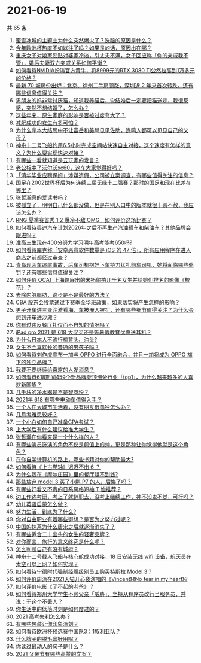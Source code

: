 # 2021-06-19

共 65 条

<!-- BEGIN -->
<!-- 最后更新时间 Sat Jun 19 2021 08:12:50 GMT+0800 (China Standard Time) -->

1. [蜜雪冰城的主题曲为什么突然爆火了？洗脑的原因是什么？](https://www.zhihu.com/question/464996660)
2. [今年欧洲杯热度不如以往了吗？如果是的话，原因出在哪？](https://www.zhihu.com/question/464561713)
3. [重庆女子对娘家妥贴对婆家冷淡，引丈夫不满，女子回应称「你的亲戚我不管」，婚后夫妻双方亲戚关系如何平衡？](https://www.zhihu.com/question/465303509)
4. [如何看待NVIDIA扮演官方黄牛，将8999元的RTX 3080
   Ti公然拉高到1万多元的价格？](https://www.zhihu.com/question/465351692)
5. [最新 70 城房价出炉：北京、徐州二手房领涨，深圳近 2
   年来首次转跌，还有哪些信息值得关注？](https://www.zhihu.com/question/465523037)
6. [男朋友的妈非常讨厌猫，知道我养猫后，说结婚后一定要把猫送走，我很反感，突然不想结婚了，怎么办？](https://www.zhihu.com/question/458232041)
7. [这些年来，原生家庭的影响是否被过度夸大了？](https://www.zhihu.com/question/465550203)
8. [减肥成功的女生有多可怕？](https://www.zhihu.com/question/286406704)
9. [为什么岸本大结局中不让富岳和美琴见见佐助，连鸣人都可以见见自己的父母？](https://www.zhihu.com/question/463875382)
10. [神舟十二号飞船约用6.5小时完成空间站快速自主对接，这个速度有怎样的意义？为什么要实现快速对接？](https://www.zhihu.com/question/465622134)
11. [有哪些一看就知道是云玩家的发言？](https://www.zhihu.com/question/458895664)
12. [老公相中了沃尔沃xc60，这车大家觉得好吗？](https://www.zhihu.com/question/423496101)
13. [「清华毕业应聘保姆」涉嫌造假，公司被立案调查，有哪些值得关注的信息？](https://www.zhihu.com/question/465302863)
14. [国足在2002世界杯后为何连续三届无缘十二强赛？那时的国足和现在比差在哪里？](https://www.zhihu.com/question/465257051)
15. [张哲瀚真的爱读书吗？](https://www.zhihu.com/question/464735151)
16. [被孤立了，明明自己什么都没做，但是在别人口中的版本就很十恶不赦，我应该怎么办？](https://www.zhihu.com/question/462683611)
17. [RNG 夏季赛首秀 1:2 爆冷不敌 OMG，如何评价这场比赛？](https://www.zhihu.com/question/465769063)
18. [如何看待奥迪汽车计划2026年之后不再生产汽油轿车和柴油车？其他品牌会跟进吗？](https://www.zhihu.com/question/465729299)
19. [准高三生现在400分努力学习明年高考能考650吗?](https://www.zhihu.com/question/464324966)
20. [如何看待库克称「安卓恶意软件数量是 iOS 的 47
    倍」，所有应用程序在进入商店之前都经过审查？](https://www.zhihu.com/question/465597634)
21. [青岛现两车追尾事故，后车司机抱娃下车持刀猛扎前车司机，她将面临哪些处罚？还有哪些信息值得关注？](https://www.zhihu.com/question/465539331)
22. [如何评价 OCAT
    上海馆展出的宋拓偷拍几千名女生并给她们排名的影像《校花》？](https://www.zhihu.com/question/464804506)
23. [去除内脏脂肪，跑步是不是最好的方法？](https://www.zhihu.com/question/427095682)
24. [CBA
    股东会投票通过下赛季全华班政策，如果落实将产生怎样的影响？](https://www.zhihu.com/question/465741384)
25. [男子开车进三亚沙滩看海，车被淹人被罚，还有哪些细节值得关注？为什么会想到开车进沙滩？](https://www.zhihu.com/question/465091122)
26. [你有过违反餐厅礼仪而不自知的情况吗？](https://www.zhihu.com/question/465084914)
27. [iPad pro 2021 是 618
    大促买还是等暑假教育优惠送耳机？](https://www.zhihu.com/question/455896469)
28. [为什么日本人不流行梳背头、油头?](https://www.zhihu.com/question/335817516)
29. [女生不会喜欢长的普通的男孩子吗？](https://www.zhihu.com/question/463537285)
30. [如何看待刘作虎宣布一加与 OPPO 进行全面融合，并且一加将成为 OPPO
    旗下的独立品牌？](https://www.zhihu.com/question/465399919)
31. [我要不要继续给喜欢的人发消息？](https://www.zhihu.com/question/378353180)
32. [如何看待618期间459个新品牌登顶细分行业「top1」，为什么越来越多的人喜欢新国货？](https://www.zhihu.com/question/465576651)
33. [几千块的净水器是不是智商税？](https://www.zhihu.com/question/312697336)
34. [2021年 618 有哪些电动车值得入手？](https://www.zhihu.com/question/459895976)
35. [一个人在大城市生活着，没有朋友很孤独怎么办？](https://www.zhihu.com/question/33276612)
36. [几月考雅思较好？](https://www.zhihu.com/question/343303053)
37. [一个小白如何自己准备CPA考试？](https://www.zhihu.com/question/312410367)
38. [上大学后有什么建议给准大学生？](https://www.zhihu.com/question/49396543)
39. [张哲瀚在你看来是一个什么样的人？](https://www.zhihu.com/question/452636694)
40. [有哪些演员饰演的角色不仅是颜值上的帅，更是那种让你觉得他就是这个角色？](https://www.zhihu.com/question/464498742)
41. [在你自学计算机的路上，哪些书籍对你的帮助最大?](https://www.zhihu.com/question/421913237)
42. [如何看待《上古卷轴》迟迟不出 6 ？](https://www.zhihu.com/question/428760134)
43. [为什么我在《摩尔庄园》里的餐厅赚不到钱?](https://www.zhihu.com/question/464607513)
44. [那些放弃 model 3 买了小鹏 P7 的人，后悔了吗？](https://www.zhihu.com/question/465497314)
45. [有哪些好看又不贵的日系风格短袖 T 恤推荐？](https://www.zhihu.com/question/267880033)
46. [边工作边考研，考上了就辞职去，没考上继续工作，神不知鬼不觉，可行吗？](https://www.zhihu.com/question/324039053)
47. [幼儿英语启蒙怎么做？](https://www.zhihu.com/question/284647318)
48. [努力生活，到底为了什么?](https://www.zhihu.com/question/463790191)
49. [你对自由职业有着哪些遐想？是否为之努力过呢？](https://www.zhihu.com/question/465140417)
50. [中国的抹茶为什么唐宋之后就逐渐消失了？](https://www.zhihu.com/question/22132630)
51. [有哪些适合二十出头的女生的轻奢品牌？](https://www.zhihu.com/question/50108354)
52. [对你而言，旅行的意义终究是什么呢？](https://www.zhihu.com/question/463033557)
53. [怎么判断自己有没有城府？](https://www.zhihu.com/question/275606514)
54. [神舟十二号载人飞船与核心舱成功对接，18 日安装无线 wifi
    设备，航天员在太空可以上网？如何实现？](https://www.zhihu.com/question/465721875)
55. [如何看待宁德时代强制经理级别员工购买特斯拉 Model 3？](https://www.zhihu.com/question/465498143)
56. [如何评价周深在2021天猫开心夜演唱的《Vincent》《No fear in my
    heart》?](https://www.zhihu.com/question/465520401)
57. [如何评价电影《了不起的老爸》？](https://www.zhihu.com/question/452034545)
58. [如何看待郑州大学学生不顾父亲「威胁」，坚持从程序员改行当服务员，并说：干这个不丢人？](https://www.zhihu.com/question/465534726)
59. [你生活中的低落时刻是如何度过的？](https://www.zhihu.com/question/463532570)
60. [2021 高考失利怎么办？](https://www.zhihu.com/question/463989277)
61. [有哪些包装让你印象深刻？](https://www.zhihu.com/question/465430655)
62. [如何看待欧洲杯预选赛中国队3：1叙利亚队？](https://www.zhihu.com/question/465257936)
63. [什么牌子的脱毛膏好用呢？](https://www.zhihu.com/question/20299398)
64. [你读过最动人的句子是什么？](https://www.zhihu.com/question/457277397)
65. [2021 父亲节有哪些高赞的文案？](https://www.zhihu.com/question/465116511)

<!-- END -->
